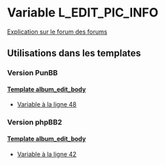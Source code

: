 # Variable L_EDIT_PIC_INFO
[Explication sur le forum des forums](http://forum.forumactif.com/t294113-listing-des-variables#L_EDIT_PIC_INFO)

## Utilisations dans les templates

### Version PunBB

#### [Template album_edit_body](punbb/album_edit_body.md)
* [Variable à la ligne 48](../punbb/album_edit_body.tpl#L48)

### Version phpBB2

#### [Template album_edit_body](subsilver/album_edit_body.md)
* [Variable à la ligne 42](../subsilver/album_edit_body.tpl#L42)